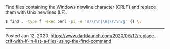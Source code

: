 Find files containing the Windows newline character (CRLF) and replace them with Unix newlines (LF).

```sh
$ find . -type f -exec perl -pi -e 's/\r\n|\n|\r/\n/g' {} \;
```

---

Posted Jun 12, 2020.
https://www.darklaunch.com/2020/06/12/replace-crlf-with-lf-in-list-a-files-using-the-find-command